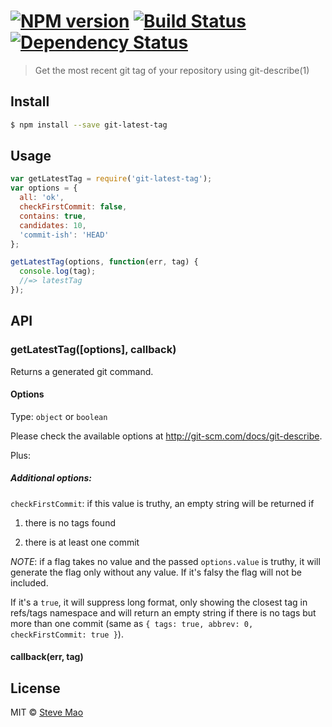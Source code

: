 #  [![NPM version][npm-image]][npm-url] [![Build Status][travis-image]][travis-url] [![Dependency Status][daviddm-url]][daviddm-image]

> Get the most recent git tag of your repository using git-describe(1)


## Install

```sh
$ npm install --save git-latest-tag
```


## Usage

```js
var getLatestTag = require('git-latest-tag');
var options = {
  all: 'ok',
  checkFirstCommit: false,
  contains: true,
  candidates: 10,
  'commit-ish': 'HEAD'
};

getLatestTag(options, function(err, tag) {
  console.log(tag);
  //=> latestTag
});
```


## API

### getLatestTag([options], callback)

Returns a generated git command.

#### Options

Type: `object` or `boolean`

Please check the available options at http://git-scm.com/docs/git-describe.

Plus:
##### Additional options:

`checkFirstCommit`: if this value is truthy, an empty string will be returned if

1. there is no tags found

2. there is at least one commit

*NOTE*: if a flag takes no value and the passed `options.value` is truthy, it will generate the flag only without any value. If it's falsy the flag will not be included.

If it's a `true`, it will suppress long format, only showing the closest tag in refs/tags namespace and will return an empty string if there is no tags but more than one commit (same as `{ tags: true, abbrev: 0, checkFirstCommit: true }`).

#### callback(err, tag)


## License

MIT © [Steve Mao](https://github.com/stevemao)


[npm-url]: https://npmjs.org/package/git-latest-tag
[npm-image]: https://badge.fury.io/js/git-latest-tag.svg
[travis-url]: https://travis-ci.org/stevemao/git-latest-tag
[travis-image]: https://travis-ci.org/stevemao/git-latest-tag.svg?branch=master
[daviddm-url]: https://david-dm.org/stevemao/git-latest-tag.svg?theme=shields.io
[daviddm-image]: https://david-dm.org/stevemao/git-latest-tag
